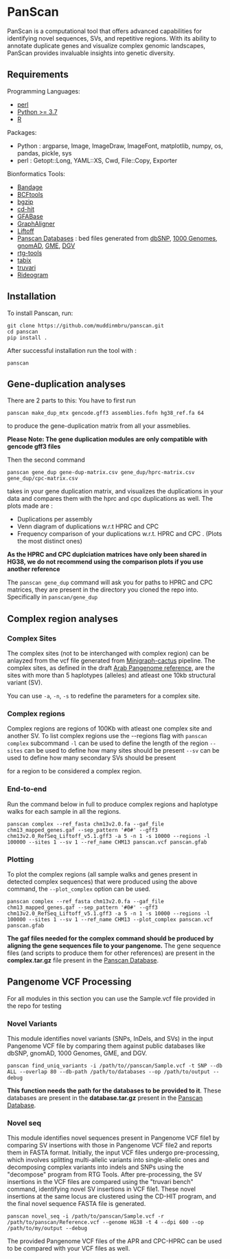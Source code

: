 # PanScan
PanScan is a computational tool that offers advanced capabilities for identifying novel sequences, SVs, and repetitive regions. With its ability to annotate duplicate genes and visualize complex genomic landscapes, PanScan provides invaluable insights into genetic diversity.


## Requirements
Programming Languages:
- [perl](https://www.perl.org/)
- [Python >= 3.7](https://www.python.org/)
- [R](https://www.r-project.org/)

Packages:
- Python : argparse, Image, ImageDraw, ImageFont, matplotlib, numpy, os, pandas, pickle, sys
- perl : Getopt::Long, YAML::XS, Cwd, File::Copy, Exporter

Bionformatics Tools:
- [Bandage](https://rrwick.github.io/Bandage)
- [BCFtools](https://github.com/samtools/bcftools)
- [bgzip](https://www.htslib.org/doc/bgzip.html)
- [cd-hit](https://github.com/weizhongli/cdhit)
- [GFABase](https://github.com/mlin/gfabase)
- [GraphAligner](https://github.com/maickrau/GraphAligner)
- [Liftoff](https://github.com/agshumate/Liftoff)
- [Panscan Databases](https://drive.google.com/drive/folders/16O6InjctvIsGSTzroDu2366_wMrTFR3p) : bed files generated from [dbSNP](https://www.ncbi.nlm.nih.gov/snp), [1000 Genomes](https://www.internationalgenome.org/home), [gnomAD](https://gnomad.broadinstitute.org), [GME](https://illumina.github.io/NirvanaDocumentation/data-sources/gme), [DGV](https://dgv.tcag.ca/dgv/app/home)
- [rtg-tools](https://github.com/RealTimeGenomics/rtg-tools)
- [tabix](https://www.htslib.org/doc/tabix.html)
- [truvari](https://github.com/ACEnglish/truvari)
- [Rideogram](https://cran.r-project.org/web/packages/RIdeogram/vignettes/RIdeogram.html) 


## Installation
To install Panscan, run:

```
git clone https://github.com/muddinmbru/panscan.git
cd panscan
pip install .
```

After successful installation run the tool with :

```
panscan
```

## Gene-duplication analyses

There are 2 parts to this:
You have to first run 
```
panscan make_dup_mtx gencode.gff3 assemblies.fofn hg38_ref.fa 64
```
to produce the gene-duplication matrix from all your assmeblies.

**Please Note: The gene duplication modules are only compatible with gencode gff3 files**

Then the second command 
```
panscan gene_dup gene-dup-matrix.csv gene_dup/hprc-matrix.csv gene_dup/cpc-matrix.csv
``` 
takes in your gene duplication matrix, and visualizes the duplications in your data and compares them with the hprc and cpc duplications as well. The plots made are :
 - Duplications per assembly
 - Venn diagram of duplications w.r.t HPRC and CPC
 - Frequency comparison of your duplications w.r.t. HPRC and CPC . (Plots the most distinct ones)

**As the HPRC and CPC duplciation matrices have only been shared in HG38, we do not recommend using the comparison plots if you use another reference**

The ```panscan gene_dup``` command will ask you for paths to HPRC and CPC matrices, they are present in the directory you cloned the repo into. Specifically in ```panscan/gene_dup```

## Complex region analyses 
### Complex Sites
The complex sites (not to be interchanged with complex region) can be anlayzed from the vcf file generated from [Minigraph-cactus](https://github.com/ComparativeGenomicsToolkit/cactus/blob/master/doc/pangenome.md) pipeline. 
The complex sites, as defined in the draft [Arab Pangenome reference](https://www.biorxiv.org/content/10.1101/2024.07.09.602638v1), are the sites with more than 5 haplotypes (alleles) and atleast one 10kb structural variant (SV). 

You can use  ```-a```, ```-n```, ```-s``` to redefine the parameters for a complex site. 

### Complex regions
Complex regions are regions of 100Kb with atleast one complex site and another SV. To list complex regions use the --regions flag with
```panscan complex``` subcommand
```-l``` can be used to define the length of the region
```--sites``` can be used to define how many sites should be present
```--sv``` can be used to define how many secondary SVs should be present

for a region to be considered a complex region.

### End-to-end
Run the command below in full to produce complex regions and haplotype walks for each sample in all the regions. 

```
panscan complex --ref_fasta chm13v2.0.fa --gaf_file chm13_mapped_genes.gaf --sep_pattern '#0#' --gff3 chm13v2.0_RefSeq_Liftoff_v5.1.gff3 -a 5 -n 1 -s 10000 --regions -l 100000 --sites 1 --sv 1 --ref_name CHM13 panscan.vcf panscan.gfab
```

### Plotting
To plot the complex regions (all sample walks and genes present in detected complex sequences) that were produced using the above command, the ```--plot_complex``` option can be used.
```
panscan complex --ref_fasta chm13v2.0.fa --gaf_file chm13_mapped_genes.gaf --sep_pattern '#0#' --gff3 chm13v2.0_RefSeq_Liftoff_v5.1.gff3 -a 5 -n 1 -s 10000 --regions -l 100000 --sites 1 --sv 1 --ref_name CHM13 --plot_complex panscan.vcf panscan.gfab 
```

**The gaf files needed for the complex command should be produced by aligning the gene sequences file to your pangenome.** 
The gene sequence files (and scripts to produce them for other references)  are present in the **complex.tar.gz** file present in the [Panscan Database](https://drive.google.com/drive/folders/16O6InjctvIsGSTzroDu2366_wMrTFR3p).



## Pangenome VCF Processing

For all modules in this section you can use the Sample.vcf file provided in the repo for testing

### Novel Variants
This module identifies novel variants (SNPs, InDels, and SVs) in the input Pangenome VCF file by comparing them against public databases like dbSNP, gnomAD, 1000 Genomes, GME, and DGV.

```
panscan find_uniq_variants -i /path/to//panscan/Sample.vcf -t SNP --db ALL --overlap 80 --db-path /path/to/databases --op /path/to/output --debug
```

**This function needs the path for the databases to be provided to it**. These databases are present in the **database.tar.gz** present in the [Panscan Database](https://drive.google.com/drive/folders/16O6InjctvIsGSTzroDu2366_wMrTFR3p).

### Novel seq
This module identifies novel sequences present in Pangenome VCF file1 by comparing SV insertions with those in Pangenome VCF file2 and reports them in FASTA format. Initially, the input VCF files undergo pre-processing, which involves splitting multi-allelic variants into single-allelic ones and decomposing complex variants into indels and SNPs using the "decompose" program from RTG Tools. After pre-processing, the SV insertions in the VCF files are compared using the "truvari bench" command, identifying novel SV insertions in VCF file1. These novel insertions at the same locus are clustered using the CD-HIT program, and the final novel sequence FASTA file is generated.

```
panscan novel_seq -i /path/to/panscan/Sample.vcf -r /path/to/panscan/Reference.vcf --genome HG38 -t 4 --dpi 600 --op /path/to/my/output --debug
```

The provided Pangenome VCF files of the APR and CPC-HPRC can be used to be compared with your VCF files as well.

